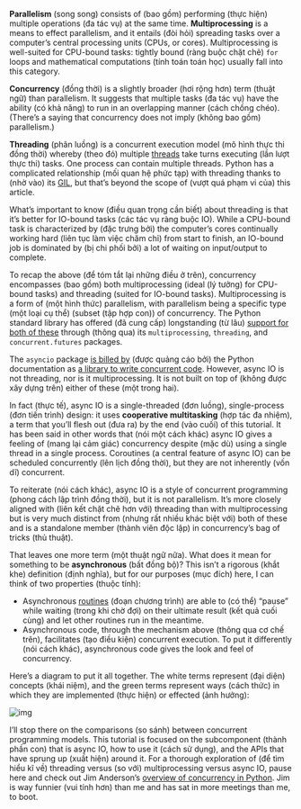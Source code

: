 **Parallelism** (song song) consists of (bao gồm) performing (thực hiện) multiple operations (đa tác vụ) at the same time. **Multiprocessing** is a means to effect parallelism, and it entails (đòi hỏi) spreading tasks over a computer’s central processing units (CPUs, or cores). Multiprocessing is well-suited for CPU-bound tasks: tightly bound (ràng buộc chặt chẽ) `for` loops and mathematical computations (tính toán toán học) usually fall into this category.

**Concurrency** (đồng thời) is a slightly broader (hơi rộng hơn) term (thuật ngữ) than parallelism. It suggests that multiple tasks (đa tác vụ) have the ability (có khả năng) to run in an overlapping manner (cách chồng chéo). (There’s a saying that concurrency does not imply (không bao gồm) parallelism.)

**Threading** (phân luồng) is a concurrent execution model (mô hình thực thi đồng thời) whereby (theo đó) multiple [threads](https://en.wikipedia.org/wiki/Thread_(computing)) take turns executing (lần lượt thực thi) tasks. One process can contain multiple threads. Python has a complicated relationship (mối quan hệ phức tạp) with threading thanks to (nhờ vào) its [GIL](https://realpython.com/python-gil/), but that’s beyond the scope of (vượt quá phạm vi của) this article.

What’s important to know (điều quan trọng cần biết) about threading is that it’s better for IO-bound tasks (các tác vụ ràng buộc IO). While a CPU-bound task is characterized by (đặc trưng bởi) the computer’s cores continually working hard (liên tục làm việc chăm chỉ) from start to finish, an IO-bound job is dominated by (bị chi phối bởi) a lot of waiting on input/output to complete.

To recap the above (để tóm tắt lại những điều ở trên), concurrency encompasses (bao gồm) both multiprocessing (ideal (lý tưởng) for CPU-bound tasks) and threading (suited for IO-bound tasks). Multiprocessing is a form of (một hình thức) parallelism, with parallelism being a specific type (một loại cụ thể) (subset (tập hợp con)) of concurrency. The Python standard library has offered (đã cung cấp) longstanding (từ lâu) [support for both of these](https://docs.python.org/3/library/concurrency.html) through (thông qua) its `multiprocessing`, `threading`, and `concurrent.futures` packages.

The `asyncio` package [is billed by](https://www.ldoceonline.com/dictionary/be-billed-to-do-something) (được quảng cáo bởi) the Python documentation as [a library to write concurrent code](https://docs.python.org/3/library/asyncio.html). However, async IO is not threading, nor is it multiprocessing. It is not built on top of  (không được xây dựng trên) either of these (một trong hai).

In fact (thực tế), async IO is a single-threaded (đơn luồng), single-process (đơn tiến trình) design: it uses **cooperative multitasking** (hợp tác đa nhiệm), a term that you’ll flesh out (đưa ra) by the end (vào cuối) of this tutorial. It has been said in other words that (nói một cách khác) async IO gives a feeling of (mang lại cảm giác) concurrency despite (mặc dù) using a single thread in a single process. Coroutines (a central feature of async IO) can be scheduled concurrently (lên lịch đồng thời), but they are not inherently (vốn dĩ) concurrent.

To reiterate (nói cách khác), async IO is a style of concurrent programming (phong cách lập trình đồng thời), but it is not parallelism. It’s more closely aligned with (liên kết chặt chẽ hơn với) threading than with multiprocessing but is very much distinct from (nhưng rất nhiều khác biệt với) both of these and is a standalone member (thành viên độc lập) in concurrency’s bag of tricks (thủ thuật).

That leaves one more term (một thuật ngữ nữa). What does it mean for something to be **asynchronous** (bất đồng bộ)? This isn’t a rigorous (khắt khe) definition (định nghĩa), but for our purposes (mục đích) here, I can think of two properties (thuộc tính):

- Asynchronous [routines](http://tratu.soha.vn/dict/en_vn/Routine) (đoạn chương trình) are able to (có thể) “pause” while waiting (trong khi chờ đợi) on their ultimate result (kết quả cuối cùng) and let other routines run in the meantime.
- Asynchronous code, through the mechanism above (thông qua cơ chế trên), facilitates (tạo điều kiện) concurrent execution. To put it differently (nói cách khác), asynchronous code gives the look and feel of concurrency.

Here’s a diagram to put it all together. The white terms represent (đại diện) concepts (khái niệm), and the green terms represent ways (cách thức) in which they are implemented (thực hiện) or effected (ảnh hưởng):

![img](https://files.realpython.com/media/Screen_Shot_2018-10-17_at_3.18.44_PM.c02792872031.jpg)

I’ll stop there on the comparisons (so sánh) between concurrent programming models. This tutorial is focused on the subcomponent (thành phần con) that is async IO, how to use it (cách sử dụng), and the APIs that have sprung up (xuất hiện) around it. For a thorough exploration of (để tìm hiểu kĩ về) threading versus (so với) multiprocessing versus async IO, pause here and check out Jim Anderson’s [overview of concurrency in Python](https://realpython.com/python-concurrency/). Jim is way funnier (vui tính hơn) than me and has sat in more meetings than me, to boot.
